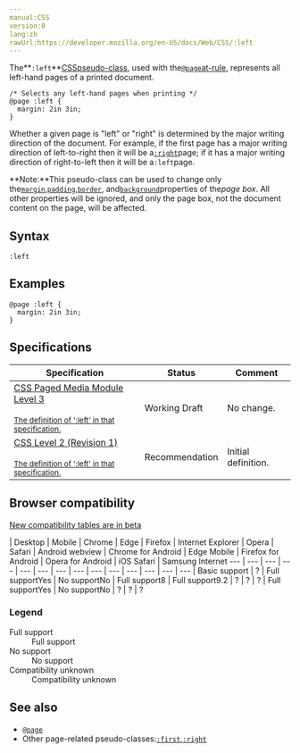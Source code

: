 ```yaml
---
manual:CSS
version:0
lang:zh
rawUrl:https://developer.mozilla.org/en-US/docs/Web/CSS/:left
---
```






The**`:left`**[CSS](%427 "")[pseudo-class](%29702 ""), used with the[`@page`](%4547 "The @page CSS at-rule is used to modify some CSS properties when printing a document. You can't change all CSS properties with @page. You can only change the margins, orphans, widows, and page breaks of the document. Attempts to change any other CSS properties will be ignored.")[at-rule](%4443 ""), represents all left-hand pages of a printed document.


```
/* Selects any left-hand pages when printing */
@page :left {
  margin: 2in 3in;
}
```


Whether a given page is &quot;left&quot; or &quot;right&quot; is determined by the major writing direction of the document. For example, if the first page has a major writing direction of left-to-right then it will be a[`:right`](%31816 "The :right CSS pseudo-class, used with the  @page at-rule, represents all right-hand pages of a printed document.")page; if it has a major writing direction of right-to-left then it will be a`:left`page.



**Note:**This pseudo-class can be used to change only the[`margin`](%29241 "The margin CSS property sets the margin area on all four sides of an element. It is a shorthand for setting all individual margins at once: margin-top, margin-right, margin-bottom, and margin-left."),[`padding`](%29242 "The padding CSS property sets the padding area on all four sides of an element. It is a shorthand for setting all individual paddings at once: padding-top, padding-right, padding-bottom, and padding-left."),[`border`](%29117 "The border CSS property is a shorthand for setting all individual border property values in a single declaration: border-width, border-style, and border-color."), and[`background`](%28694 "The background CSS property is a short way to declare all background style options at once, including color, image, origin and size, repeat method, and other features.")properties of the*page box*. All other properties will be ignored, and only the page box, not the document content on the page, will be affected.



## Syntax<a name="Syntax"></a>

```
:left
```

## Examples<a name="Examples"></a>

```
@page :left {
  margin: 2in 3in;
}
```

## Specifications<a name="Specifications"></a>

Specification | Status | Comment 
 ---  |  ---  |  ---  | 
[CSS Paged Media Module Level 3<br></br><small>The definition of &#39;:left&#39; in that specification.</small>](%29886 "") | Working Draft | No change. 
[CSS Level 2 (Revision 1)<br></br><small>The definition of &#39;:left&#39; in that specification.</small>](%29224 "") | Recommendation | Initial definition. 


## Browser compatibility<a name="Browser_compatibility"></a>
[New compatibility tables are in beta<i></i>](%3360 "")

 | <abbr>Desktop<i></i></abbr> | <abbr>Mobile<i></i></abbr> 
 | <abbr>Chrome<i></i></abbr> | <abbr>Edge<i></i></abbr> | <abbr>Firefox<i></i></abbr> | <abbr>Internet Explorer<i></i></abbr> | <abbr>Opera<i></i></abbr> | <abbr>Safari<i></i></abbr> | <abbr>Android webview<i></i></abbr> | <abbr>Chrome for Android<i></i></abbr> | <abbr>Edge Mobile<i></i></abbr> | <abbr>Firefox for Android<i></i></abbr> | <abbr>Opera for Android<i></i></abbr> | <abbr>iOS Safari<i></i></abbr> | <abbr>Samsung Internet<i></i></abbr> 
 ---  |  ---  |  ---  |  ---  |  ---  |  ---  |  ---  |  ---  |  ---  |  ---  |  ---  |  ---  |  ---  |  ---  | 
Basic support | <abbr>?</abbr> | <abbr>Full support</abbr>Yes | <abbr>No support</abbr>No | <abbr>Full support</abbr>8 | <abbr>Full support</abbr>9.2 | <abbr>?</abbr> | <abbr>?</abbr> | <abbr>?</abbr> | <abbr>Full support</abbr>Yes | <abbr>No support</abbr>No | <abbr>?</abbr> | <abbr>?</abbr> | <abbr>?</abbr> 


### Legend<a name="Legend"></a>
<dl><dt id=''><abbr>Full support</abbr></dt><dd>Full support</dd><dt id=''><abbr>No support</abbr></dt><dd>No support</dd><dt id=''><abbr>Compatibility unknown</abbr></dt><dd>Compatibility unknown</dd></dl>

## See also<a name="See_also"></a>

* [`@page`](%4547 "The @page CSS at-rule is used to modify some CSS properties when printing a document. You can't change all CSS properties with @page. You can only change the margins, orphans, widows, and page breaks of the document. Attempts to change any other CSS properties will be ignored.")
* Other page-related pseudo-classes:[`:first`](%31818 "The :first CSS pseudo-class, used with the  @page at-rule, represents the first page of a printed document."),[`:right`](%31816 "The :right CSS pseudo-class, used with the  @page at-rule, represents all right-hand pages of a printed document.")



